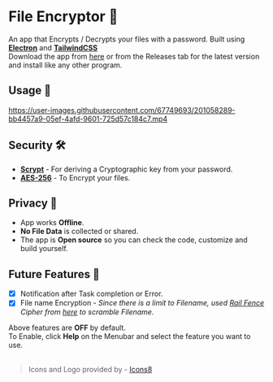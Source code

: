 # File Encryptor 🔐
An app that Encrypts / Decrypts your files with a password. Built using [**Electron**](https://www.electronjs.org) and [**TailwindCSS**](https://tailwindcss.com)<br>
Download the app from [here](https://github.com/abhishake21/File-encryptor/releases/download/v1.0.1/File.Encryptor.Setup.1.0.1.exe) or from the Releases tab for the latest version and install like any other program.

## Usage 🚀
https://user-images.githubusercontent.com/67749693/201058289-bb4457a9-05ef-4afd-9601-725d57c184c7.mp4

## Security 🛠
- [**Scrypt**](https://cryptobook.nakov.com/mac-and-key-derivation/scrypt) - For deriving a Cryptographic key from your password.
- [**AES-256**](https://cryptobook.nakov.com/symmetric-key-ciphers/aes-cipher-concepts) - To Encrypt your files.

## Privacy 🙈
- App works **Offline**.
- **No File Data** is collected or shared.
- The app is **Open source** so you can check the code, customize and build yourself.

## Future Features 🔮
- [x] Notification after Task completion or Error.
- [x] File name Encryption - *Since there is a limit to Filename, used [Rail Fence](https://crypto.interactive-maths.com/rail-fence-cipher.html) Cipher from [here](https://github.com/carlz812/railFenceCipher) to scramble Filename.*

Above features are **OFF** by default.<br>
To Enable, click **Help** on the Menubar and select the feature you want to use.
<br><br>

> Icons and Logo provided by - [Icons8](https://icons8.com)
